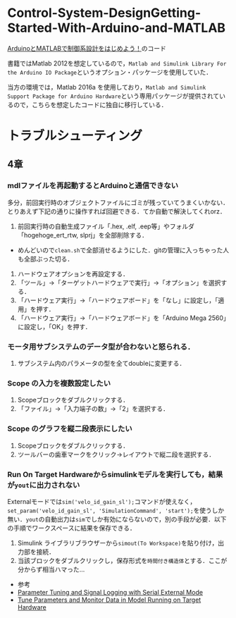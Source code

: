 # Control-System-DesignGetting-Started-With-Arduino-and-MATLAB
[ArduinoとMATLABで制御系設計をはじめよう！](http://www.amazon.co.jp/gp/product/4906864007/ref=s9_simh_gw_g14_i1_r?pf_rd_m=AN1VRQENFRJN5&pf_rd_s=desktop-1&pf_rd_r=0C59144QVWXPC53XSNNK&pf_rd_t=36701&pf_rd_p=302362649&pf_rd_i=desktop)のコード

書籍ではMatlab 2012を想定しているので，`Matlab and Simulink Library For the Arduino IO Package`というオプション・パッケージを使用していた．

当方の環境では，Matlab 2016a を使用しており，`Matlab and Simulink Support Package for Arduino Hardware`という専用パッケージが提供されているので，こちらを想定したコードに独自に移行している．

# トラブルシューティング
## 4章
### mdlファイルを再起動するとArduinoと通信できない
多分，前回実行時のオブジェクトファイルにゴミが残っていてうまくいかない．とりあえず下記の通りに操作すれば回避できる．てか自動で解決してくれorz．

1. 前回実行時の自動生成ファイル「.hex, .elf, .eep等」やフォルダ「hogehoge_ert_rtw, slprj」を全部削除する．
 - めんどいので`clean.sh`で全部消せるようにした．gitの管理に入っちゃった人も全部ぶった切る． 
1. ハードウェアオプションを再設定する．
 1. 「ツール」→「ターゲットハードウェアで実行」→「オプション」を選択する．
 1. 「ハードウェア実行」→「ハードウェアボード」を「なし」に設定し，「適用」を押す．
 2. 「ハードウェア実行」→「ハードウェアボード」を「Arduino Mega 2560」に設定し，「OK」を押す．

### モータ用サブシステムのデータ型が合わないと怒られる．
1. サブシステム内のパラメータの型を全てdoubleに変更する．

### Scope の入力を複数設定したい
1. Scopeブロックをダブルクリックする．
2. 「ファイル」→「入力端子の数」→「2」を選択する．

### Scope のグラフを縦二段表示にしたい
1. Scopeブロックをダブルクリックする．
2. ツールバーの歯車マークをクリック→レイアウトで縦二段を選択する．

### Run On Target Hardwareからsimulinkモデルを実行しても，結果が`yout`に出力されない
Externalモードでは`sim('velo_id_gain_sl');`コマンドが使えなく，`set_param('velo_id_gain_sl', 'SimulationCommand', 'start');`を使うしか無い．`yout`の自動出力は`sim`でしか有効にならないので，別の手段が必要．以下の手順でワークスペースに結果を保存できる．

1. Simulink ライブラリブラウザーから`simout(To Workspace)`を貼り付け，出力部を接続．
2. 当該ブロックをダブルクリックし，保存形式を`時間付き構造体`とする．ここが分からず相当ハマった...

- 参考
 - [Parameter Tuning and Signal Logging with Serial External Mode](http://jp.mathworks.com/help//supportpkg/texasinstrumentsc2000/examples/parameter-tuning-and-signal-logging-with-serial-external-mode.html)
 - [Tune Parameters and Monitor Data in Model Running on Target Hardware](http://jp.mathworks.com/help/supportpkg/legomindstormsev3/ug/tune-parameters-and-monitor-data-in-a-model-running-on-target-hardware.html)
